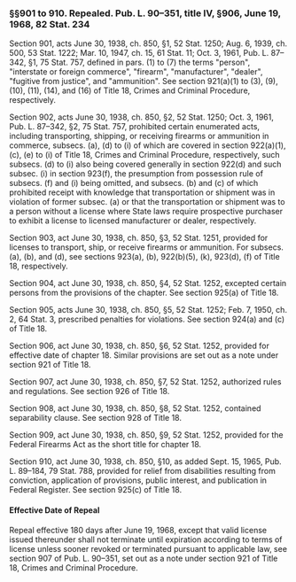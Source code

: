 ### §§901 to 910. Repealed. Pub. L. 90–351, title IV, §906, June 19, 1968, 82 Stat. 234 ###

Section 901, acts June 30, 1938, ch. 850, §1, 52 Stat. 1250; Aug. 6, 1939, ch. 500, 53 Stat. 1222; Mar. 10, 1947, ch. 15, 61 Stat. 11; Oct. 3, 1961, Pub. L. 87–342, §1, 75 Stat. 757, defined in pars. (1) to (7) the terms "person", "interstate or foreign commerce", "firearm", "manufacturer", "dealer", "fugitive from justice", and "ammunition". See section 921(a)(1) to (3), (9), (10), (11), (14), and (16) of Title 18, Crimes and Criminal Procedure, respectively.

Section 902, acts June 30, 1938, ch. 850, §2, 52 Stat. 1250; Oct. 3, 1961, Pub. L. 87–342, §2, 75 Stat. 757, prohibited certain enumerated acts, including transporting, shipping, or receiving firearms or ammunition in commerce, subsecs. (a), (d) to (i) of which are covered in section 922(a)(1), (c), (e) to (i) of Title 18, Crimes and Criminal Procedure, respectively, such subsecs. (d) to (i) also being covered generally in section 922(d) and such subsec. (i) in section 923(f), the presumption from possession rule of subsecs. (f) and (i) being omitted, and subsecs. (b) and (c) of which prohibited receipt with knowledge that transportation or shipment was in violation of former subsec. (a) or that the transportation or shipment was to a person without a license where State laws require prospective purchaser to exhibit a license to licensed manufacturer or dealer, respectively.

Section 903, act June 30, 1938, ch. 850, §3, 52 Stat. 1251, provided for licenses to transport, ship, or receive firearms or ammunition. For subsecs. (a), (b), and (d), see sections 923(a), (b), 922(b)(5), (k), 923(d), (f) of Title 18, respectively.

Section 904, act June 30, 1938, ch. 850, §4, 52 Stat. 1252, excepted certain persons from the provisions of the chapter. See section 925(a) of Title 18.

Section 905, acts June 30, 1938, ch. 850, §5, 52 Stat. 1252; Feb. 7, 1950, ch. 2, 64 Stat. 3, prescribed penalties for violations. See section 924(a) and (c) of Title 18.

Section 906, act June 30, 1938, ch. 850, §6, 52 Stat. 1252, provided for effective date of chapter 18. Similar provisions are set out as a note under section 921 of Title 18.

Section 907, act June 30, 1938, ch. 850, §7, 52 Stat. 1252, authorized rules and regulations. See section 926 of Title 18.

Section 908, act June 30, 1938, ch. 850, §8, 52 Stat. 1252, contained separability clause. See section 928 of Title 18.

Section 909, act June 30, 1938, ch. 850, §9, 52 Stat. 1252, provided for the Federal Firearms Act as the short title for chapter 18.

Section 910, act June 30, 1938, ch. 850, §10, as added Sept. 15, 1965, Pub. L. 89–184, 79 Stat. 788, provided for relief from disabilities resulting from conviction, application of provisions, public interest, and publication in Federal Register. See section 925(c) of Title 18.

#### Effective Date of Repeal ####

Repeal effective 180 days after June 19, 1968, except that valid license issued thereunder shall not terminate until expiration according to terms of license unless sooner revoked or terminated pursuant to applicable law, see section 907 of Pub. L. 90–351, set out as a note under section 921 of Title 18, Crimes and Criminal Procedure.
